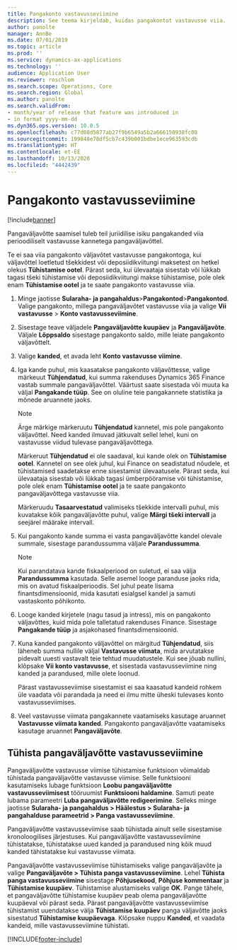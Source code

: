 ```yaml
---
title: Pangakonto vastavusseviimine
description: See teema kirjeldab, kuidas pangakontot vastavusse viia.
author: panolte
manager: AnnBe
ms.date: 07/01/2019
ms.topic: article
ms.prod: ''
ms.service: dynamics-ax-applications
ms.technology: ''
audience: Application User
ms.reviewer: roschlom
ms.search.scope: Operations, Core
ms.search.region: Global
ms.author: panolte
ms.search.validFrom:
- month/year of release that feature was introduced in
- in format yyyy-mm-dd
ms.dyn365.ops.version: 10.0.5
ms.openlocfilehash: c77d08d5877ab27f9b6549a5b2a666150938fc08
ms.sourcegitcommit: 199848e78df5cb7c439b001bdbe1ece963593cdb
ms.translationtype: HT
ms.contentlocale: et-EE
ms.lasthandoff: 10/13/2020
ms.locfileid: "4442439"
---
```

# <a name="reconcile-a-bank-account"></a>Pangakonto vastavusseviimine

[!include[banner](../includes/banner.md)]

Pangaväljavõtte saamisel tuleb teil juriidilise isiku pangakanded viia perioodiliselt vastavusse kannetega pangaväljavõttel.

Te ei saa viia pangakonto väljavõtet vastavusse pangakontoga, kui väljavõttel loetletud tšekkidest või deposiidikviitungi maksetest on hetkel olekus **Tühistamise ootel**. Pärast seda, kui ülevaataja sisestab või lükkab tagasi tšeki tühistamise või deposiidikviitungi makse tühistamise, pole olek enam **Tühistamise ootel** ja te saate pangakonto vastavusse viia.

1.  Minge jaotisse **Sularaha- ja pangahaldus**\>**Pangakontod**\>**Pangakontod**. Valige pangakonto, millega pangaväljavõtet vastavusse viia ja valige **Vii vastavusse** > **Konto vastavusseviimine**.

2.  Sisestage teave väljadele **Pangaväljavõtte kuupäev** ja **Pangaväljavõte**. Väljale **Lõppsaldo** sisestage pangakonto saldo, mille leiate pangakonto väljavõttelt.

3.  Valige **kanded**, et avada leht **Konto vastavusse viimine**.

4.  Iga kande puhul, mis kaasatakse pangakonto väljavõttesse, valige märkeuut **Tühjendatud**, kui summa rakenduses Dynamics 365 Finance vastab summale pangaväljavõttel. Väärtust saate sisestada või muuta ka väljal **Pangakande tüüp**. See on oluline teie pangakannete statistika ja mõnede aruannete jaoks.
    

    > [!NOTE]
    > <P>Ärge märkige märkeruutu <STRONG>Tühjendatud</STRONG> kannetel, mis pole pangakonto väljavõttel. Need kanded ilmuvad jätkuvalt sellel lehel, kuni on vastavusse viidud tulevase pangaväljavõttega.</P>
    > <P>Märkeruut <STRONG>Tühjendatud</STRONG> ei ole saadaval, kui kande olek on <STRONG>Tühistamise ootel</STRONG>. Kannetel on see olek juhul, kui Finance on seadistatud nõudele, et tühistamised saadetakse enne sisestamist ülevaatusele. Pärast seda, kui ülevaataja sisestab või lükkab tagasi ümberpööramise või tühistamise, pole olek enam <STRONG>Tühistamise ootel</STRONG> ja te saate pangakonto pangaväljavõttega vastavusse viia.</P>

    
    Märkeruudu **Tasaarvestatud** valimiseks tšekkide intervalli puhul, mis kuvatakse kõik pangaväljavõtte puhul, valige **Märgi tšeki intervall** ja seejärel määrake intervall.

5.  Kui pangakonto kande summa ei vasta pangaväljavõtte kandel olevale summale, sisestage parandussumma väljale **Parandussumma**.
    

    > [!NOTE]
    > <P>Kui parandatava kande fiskaalperiood on suletud, ei saa välja <STRONG>Parandussumma</STRONG> kasutada. Selle asemel looge paranduse jaoks rida, mis on avatud fiskaalperioodis. Sel juhul peate lisama finantsdimensioonid, mida kasutati esialgsel kandel ja samuti vastaskonto põhikonto.</P>



6.  Looge kanded kirjetele (nagu tasud ja intress), mis on pangakonto väljavõttes, kuid mida pole talletatud rakenduses Finance. Sisestage **Pangakande tüüp** ja asjakohased finantsdimensioonid.

7.  Kuna kanded pangakonto väljavõttel on märgitud **Tühjendatud**, siis läheneb summa nullile väljal **Vastavusse viimata**, mida arvutatakse pidevalt uuesti vastavalt teie tehtud muudatustele. Kui see jõuab nullini, klõpsake **Vii konto vastavusse**, et sisestada vastavusseviimine ning kanded ja parandused, mille olete loonud.
    
    Pärast vastavusseviimise sisestamist ei saa kaasatud kandeid rohkem üle vaadata või parandada ja need ei ilmu mitte üheski tulevases konto vastavusseviimises.

8.  Veel vastavusse viimata pangakannete vaatamiseks kasutage aruannet **Vastavusse viimata kanded**. Pangakonto pangaväljavõtte vaatamiseks kasutage aruannet **Pangaväljavõte**.

## <a name="cancel-bank-statement-reconciliation"></a>Tühista pangaväljavõtte vastavusseviimine 

Pangaväljavõtte vastavusse viimise tühistamise funktsioon võimaldab tühistada pangaväljavõtte vastavusse viimise. Selle funktsiooni kasutamiseks lubage funktsioon **Loobu pangaväljavõtte vastavusseviimisest** tööruumist **Funktsiooni haldamine**. Samuti peate lubama parameetri **Luba pangaväljavõtte redigeerimine**. Selleks minge jaotisse **Sularaha- ja pangahaldus > Häälestus > Sularaha- ja pangahalduse parameetrid > Panga vastavusseviimine**.
 
Pangaväljavõtte vastavusseviimise saab tühistada ainult selle sisestamise kronoloogilises järjestuses. Kui pangaväljavõtte vastavusseviimine tühistatakse, tühistatakse uued kanded ja parandused ning kõik muud kanded tähistatakse kui vastavusse viimata.
 
Pangaväljavõtte vastavusseviimise tühistamiseks valige pangaväljavõte ja valige **Pangaväljavõte > Tühista panga vastavusseviimine**. Lehel **Tühista panga vastavusseviimine** sisestage **Põhjusekood**, **Põhjuse kommentaar** ja **Tühistamise kuupäev**. Tühistamise alustamiseks valige **OK**. Pange tähele, et pangaväljavõtte tühistamise kuupäev peab olema pangaväljavõtte kuupäeval või pärast seda. Pärast pangaväljavõtte vastavusseviimise tühistamist uuendatakse välja **Tühistamise kuupäev** panga väljavõtte jaoks sisestatud **Tühistamise kuupäevaga**. Klõpsake nuppu **Kanded**, et vaadata kandeid, mille vastavusseviimine tühistati.


[!INCLUDE[footer-include](../../includes/footer-banner.md)]